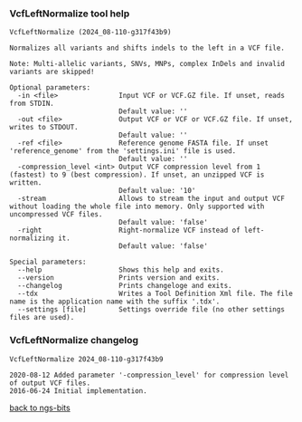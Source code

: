 ### VcfLeftNormalize tool help
	VcfLeftNormalize (2024_08-110-g317f43b9)
	
	Normalizes all variants and shifts indels to the left in a VCF file.
	
	Note: Multi-allelic variants, SNVs, MNPs, complex InDels and invalid variants are skipped!
	
	Optional parameters:
	  -in <file>               Input VCF or VCF.GZ file. If unset, reads from STDIN.
	                           Default value: ''
	  -out <file>              Output VCF or VCF or VCF.GZ file. If unset, writes to STDOUT.
	                           Default value: ''
	  -ref <file>              Reference genome FASTA file. If unset 'reference_genome' from the 'settings.ini' file is used.
	                           Default value: ''
	  -compression_level <int> Output VCF compression level from 1 (fastest) to 9 (best compression). If unset, an unzipped VCF is written.
	                           Default value: '10'
	  -stream                  Allows to stream the input and output VCF without loading the whole file into memory. Only supported with uncompressed VCF files.
	                           Default value: 'false'
	  -right                   Right-normalize VCF instead of left-normalizing it.
	                           Default value: 'false'
	
	Special parameters:
	  --help                   Shows this help and exits.
	  --version                Prints version and exits.
	  --changelog              Prints changeloge and exits.
	  --tdx                    Writes a Tool Definition Xml file. The file name is the application name with the suffix '.tdx'.
	  --settings [file]        Settings override file (no other settings files are used).
	
### VcfLeftNormalize changelog
	VcfLeftNormalize 2024_08-110-g317f43b9
	
	2020-08-12 Added parameter '-compression_level' for compression level of output VCF files.
	2016-06-24 Initial implementation.
[back to ngs-bits](https://github.com/imgag/ngs-bits)